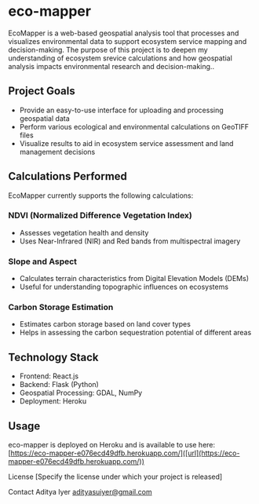# eco-mapper

EcoMapper is a web-based geospatial analysis tool that processes and visualizes environmental data to support ecosystem service mapping and decision-making. The purpose of this project is to deepen my understanding of ecosystem srevice calculations and how geospatial analysis impacts environmental research and decision-making..

## Project Goals

- Provide an easy-to-use interface for uploading and processing geospatial data
- Perform various ecological and environmental calculations on GeoTIFF files
- Visualize results to aid in ecosystem service assessment and land management decisions

## Calculations Performed
EcoMapper currently supports the following calculations:

### NDVI (Normalized Difference Vegetation Index)

- Assesses vegetation health and density
- Uses Near-Infrared (NIR) and Red bands from multispectral imagery
  
### Slope and Aspect

- Calculates terrain characteristics from Digital Elevation Models (DEMs)
- Useful for understanding topographic influences on ecosystems

### Carbon Storage Estimation

- Estimates carbon storage based on land cover types
- Helps in assessing the carbon sequestration potential of different areas

## Technology Stack

- Frontend: React.js
- Backend: Flask (Python)
- Geospatial Processing: GDAL, NumPy
- Deployment: Heroku

## Usage
eco-mapper is deployed on Heroku and is available to use here: [https://eco-mapper-e076ecd49dfb.herokuapp.com/]([url](https://eco-mapper-e076ecd49dfb.herokuapp.com/))

License
[Specify the license under which your project is released]

Contact
Aditya Iyer
adityasuiyer@gmail.com
